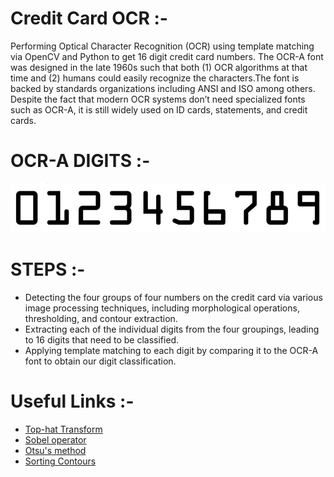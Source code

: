 # Credit Card OCR :- 
Performing Optical Character Recognition (OCR) using template matching via OpenCV and Python to get 16 digit credit card numbers.
The OCR-A font was designed in the late 1960s such that both (1) OCR algorithms at that time and (2) humans could easily recognize the characters.The font is backed by standards organizations including ANSI and ISO among others.
Despite the fact that modern OCR systems don’t need specialized fonts such as OCR-A, it is still widely used on ID cards, statements, and credit cards.

# OCR-A DIGITS :- 
<img src="https://github.com/kishanpython/OCR-Projects/blob/master/Credit%20Card%20OCR/images/ref.png"></img>

# STEPS :- 
<ul>
  <li>Detecting the four groups of four numbers on the credit card via various image processing techniques, including morphological operations, thresholding, and contour extraction.</li>
  <li>Extracting each of the individual digits from the four groupings, leading to 16 digits that need to be classified.</li>
  <li>Applying template matching to each digit by comparing it to the OCR-A font to obtain our digit classification.</li>
</ul>

# Useful Links :- 
<ul>
  <li><a href="https://en.wikipedia.org/wiki/Top-hat_transform">Top-hat Transform </a></li>
  <li><a href="https://en.wikipedia.org/wiki/Sobel_operator">Sobel operator</a></li>
  <li><a href="https://en.wikipedia.org/wiki/Otsu%27s_method">Otsu's method</a></li>
  <li><a href="https://www.pyimagesearch.com/2015/04/20/sorting-contours-using-python-and-opencv/">Sorting Contours</a></li>
</ul>
